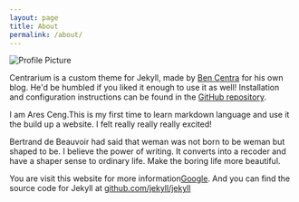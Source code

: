 ```yaml
---
layout: page
title: About
permalink: /about/
---
```


<img src="{{ site.baseurl }}/assets/profile-placeholder.gif" title="Profile Picture" class="profile">

Centrarium is a custom theme for Jekyll, made by [Ben Centra][bencentra] for his own blog. He'd be humbled if you liked it enough to use it as well! Installation and configuration instructions can be found in the [GitHub repository](https://github.com/bencentra/centrarium).

I am Ares Ceng.This is my first time to learn markdown language and use it the build up a website. I felt really really really excited!

Bertrand de Beauvoir had said that weman was not born to be weman but shaped to be. I believe the power of writing. It converts into a recoder and have a shaper sense to ordinary life. Make the boring life more beautiful.

You are visit this website for more information[Google](http:/google.com/). And you can find the source code for Jekyll at [github.com/jekyll/jekyll](https://github.com/jekyll/jekyll)

[centrarium]: https://github.com/bencentra/centrarium
[bencentra]: http://bencentra.com
[jekyll]: https://github.com/jekyll/jekyll
